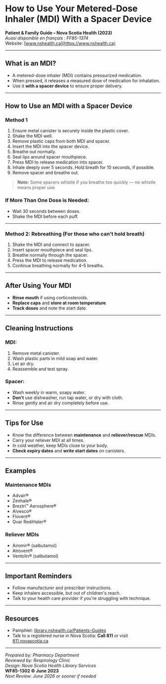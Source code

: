# How to Use Your Metered-Dose Inhaler (MDI) With a Spacer Device

**Patient & Family Guide – Nova Scotia Health (2023)**  
*Aussi disponible en français : FF85-1374*  
Website: [www.nshealth.ca](https://www.nshealth.ca)

---

## What is an MDI?

- A metered-dose inhaler (MDI) contains pressurized medication.
- When pressed, it releases a measured dose of medication for inhalation.
- Use it **with a spacer device** to ensure proper delivery.

---

## How to Use an MDI with a Spacer Device

### Method 1

1. Ensure metal canister is securely inside the plastic cover.
2. Shake the MDI well.
3. Remove plastic caps from both MDI and spacer.
4. Insert the MDI into the spacer device.
5. Breathe out normally.
6. Seal lips around spacer mouthpiece.
7. Press MDI to release medication into spacer.
8. Inhale deeply over 5 seconds. Hold breath for 10 seconds, if possible.
9. Remove spacer and breathe out.

> **Note:** Some spacers whistle if you breathe too quickly — no whistle means proper use.

### If More Than One Dose is Needed:
- Wait 30 seconds between doses.
- Shake the MDI before each puff.

---

### Method 2: Rebreathing (For those who can't hold breath)

1. Shake the MDI and connect to spacer.
2. Insert spacer mouthpiece and seal lips.
3. Breathe normally through the spacer.
4. Press the MDI to release medication.
5. Continue breathing normally for 4–5 breaths.

---

## After Using Your MDI

- **Rinse mouth** if using corticosteroids.
- **Replace caps** and **store at room temperature**.
- **Track doses** and note the start date.

---

## Cleaning Instructions

### MDI:
1. Remove metal canister.
2. Wash plastic parts in mild soap and water.
3. Let air dry.
4. Reassemble and test spray.

### Spacer:
- Wash weekly in warm, soapy water.
- **Don’t** use dishwasher, run tap water, or dry with cloth.
- Rinse gently and air dry completely before use.

---

## Tips for Use

- Know the difference between **maintenance** and **reliever/rescue** MDIs.
- Carry your reliever MDI at all times.
- In cold weather, keep MDIs close to your body.
- **Check expiry dates** and **write start dates** on canisters.

---

## Examples

### Maintenance MDIs
- Advair®  
- Zenhale®  
- Breztri™ Aerosphere®  
- Alvesco®  
- Flovent®  
- Qvar RediHaler®

### Reliever MDIs
- Airomir® (salbutamol)  
- Atrovent®  
- Ventolin® (salbutamol)

---

## Important Reminders

- Follow manufacturer and prescriber instructions.
- Keep inhalers accessible, but out of children's reach.
- Talk to your health care provider if you're struggling with technique.

---

## Resources

- Pamphlet: [library.nshealth.ca/Patients-Guides](https://library.nshealth.ca/Patients-Guides)
- Talk to a registered nurse in Nova Scotia: **Call 811** or visit [811.novascotia.ca](https://811.novascotia.ca)

---

*Prepared by: Pharmacy Department*  
*Reviewed by: Respirology Clinic*  
*Design: Nova Scotia Health Library Services*  
**WF85-1302 © June 2023**  
*Next Review: June 2026 or sooner if needed*
